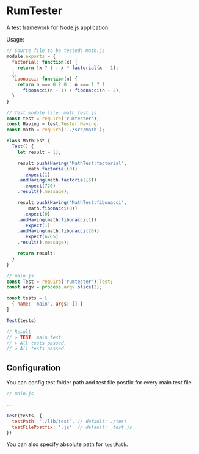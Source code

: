 # RumTester

A test framework for Node.js application.



Usage:

```javascript
// Source file to be tested: math.js
module.exports = {
  factorial: function(x) {
    return !x ? 1 : x * factorial(x - 1);
  },
  fibonacci: function(n) {
    return n === 0 ? 0 : n === 1 ? 1 :
      fibonacci(n - 1) + fibonacci(n - 2);
  }
}

// Test module file: math_test.js
const test = require('rumtester');
const Having = test.Tester.Having;
const math = require('../src/math');

class MathTest {
  Test() {
    let result = [];

    result.push(Having('MathTest:factorial',
        math.factorial(0))
      .expect(1)
    .andHaving(math.factorial(6))
      .expect(720)
    .result().message);

    result.push(Having('MathTest:fibonacci',
        math.fibonacci(0))
      .expect(0)
    .andHaving(math.fibonacci(1))
      .expect(1)
    .andHaving(math.fibonacci(20))
      .expect(6765)
    .result().message);

    return result;
  }
}

// main.js
const Test = require('rumtester').Test;
const argv = process.argv.slice(2);

const tests = [
  { name: 'main', args: [] }
]

Test(tests)

// Result
// > TEST  main_test
// > All tests passed.
// > All tests passed.
```

## Configuration

You can config test folder path and test file postfix for every main test file.

```javascript
// main.js

...

Test(tests, {
  testPath: './lib/test', // default: ./test
  testFilePostfix: '.js'  // default: _test.js
})
```

You can also specify absolute path for `testPath`.

